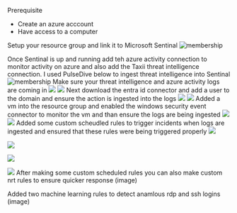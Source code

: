 Prerequisite
  - Create an azure acccount
  - Have access to a computer
 
Setup your resource group and link it to Microsoft Sentinal
![membership](images/1.jpg)

Once Sentinal is up and running add teh azure activity connection to monitor activity on azure and also add the Taxii threat intelligence connection.
I used PulseDive below to ingest threat intelligence into Sentinal
![membership](images/2.jpg)
Make sure your threat intelligence and azure activity logs are coming in
![](images/Taxii.png)
![](images/Azure.png)
Next download the entra id connector and add a user to the domain and ensure the action is ingested into the logs
![](images/4.jpg)
![](images/3.jpg)
Added a vm into the resource group and enabled the windows security event connector to monitor the vm and than ensure the logs are being ingested
![](images/5.jpg)
![](images/7.jpg)
Added some custom scheudled rules to trigger incidents when logs are ingested and ensured that these rules were being triggered properly
![](images/8.jpg)

![](images/10.jpg)

![](images/9.jpg)

![](images/11.jpg)
After making some custom scheduled rules you can also make custom nrt rules to ensure quicker response
(image)

Added two machine learning rules to detect anamlous rdp and ssh logins
(image)

